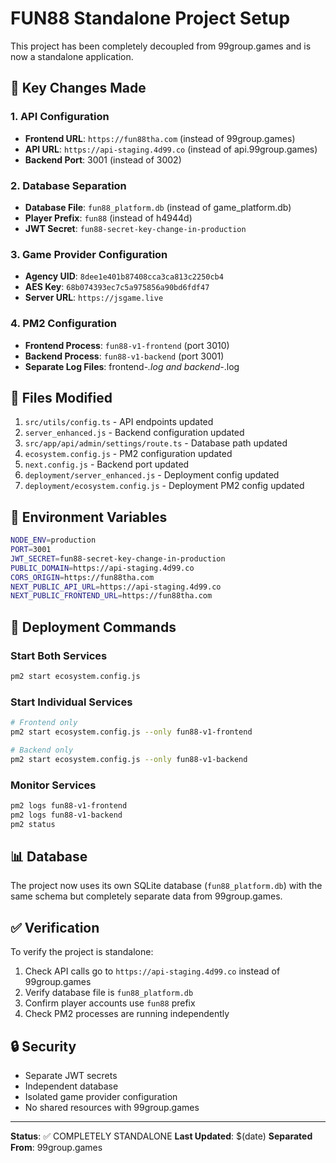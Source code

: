 # FUN88 Standalone Project Setup

This project has been completely decoupled from 99group.games and is now a standalone application.

## 🚀 Key Changes Made

### 1. API Configuration
- **Frontend URL**: `https://fun88tha.com` (instead of 99group.games)
- **API URL**: `https://api-staging.4d99.co` (instead of api.99group.games)
- **Backend Port**: 3001 (instead of 3002)

### 2. Database Separation
- **Database File**: `fun88_platform.db` (instead of game_platform.db)
- **Player Prefix**: `fun88` (instead of h4944d)
- **JWT Secret**: `fun88-secret-key-change-in-production`

### 3. Game Provider Configuration
- **Agency UID**: `8dee1e401b87408cca3ca813c2250cb4`
- **AES Key**: `68b074393ec7c5a975856a90bd6fdf47`
- **Server URL**: `https://jsgame.live`

### 4. PM2 Configuration
- **Frontend Process**: `fun88-v1-frontend` (port 3010)
- **Backend Process**: `fun88-v1-backend` (port 3001)
- **Separate Log Files**: frontend-*.log and backend-*.log

## 📁 Files Modified

1. `src/utils/config.ts` - API endpoints updated
2. `server_enhanced.js` - Backend configuration updated
3. `src/app/api/admin/settings/route.ts` - Database path updated
4. `ecosystem.config.js` - PM2 configuration updated
5. `next.config.js` - Backend port updated
6. `deployment/server_enhanced.js` - Deployment config updated
7. `deployment/ecosystem.config.js` - Deployment PM2 config updated

## 🔧 Environment Variables

```bash
NODE_ENV=production
PORT=3001
JWT_SECRET=fun88-secret-key-change-in-production
PUBLIC_DOMAIN=https://api-staging.4d99.co
CORS_ORIGIN=https://fun88tha.com
NEXT_PUBLIC_API_URL=https://api-staging.4d99.co
NEXT_PUBLIC_FRONTEND_URL=https://fun88tha.com
```

## 🚀 Deployment Commands

### Start Both Services
```bash
pm2 start ecosystem.config.js
```

### Start Individual Services
```bash
# Frontend only
pm2 start ecosystem.config.js --only fun88-v1-frontend

# Backend only  
pm2 start ecosystem.config.js --only fun88-v1-backend
```

### Monitor Services
```bash
pm2 logs fun88-v1-frontend
pm2 logs fun88-v1-backend
pm2 status
```

## 📊 Database

The project now uses its own SQLite database (`fun88_platform.db`) with the same schema but completely separate data from 99group.games.

## ✅ Verification

To verify the project is standalone:

1. Check API calls go to `https://api-staging.4d99.co` instead of 99group.games
2. Verify database file is `fun88_platform.db`
3. Confirm player accounts use `fun88` prefix
4. Check PM2 processes are running independently

## 🔒 Security

- Separate JWT secrets
- Independent database
- Isolated game provider configuration
- No shared resources with 99group.games

---

**Status**: ✅ COMPLETELY STANDALONE
**Last Updated**: $(date)
**Separated From**: 99group.games

